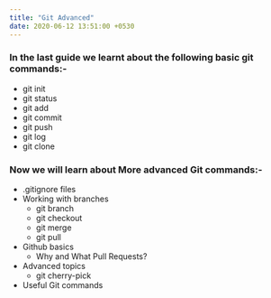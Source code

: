 ```yaml
---
title: "Git Advanced"
date: 2020-06-12 13:51:00 +0530
---
```


### In the last guide we learnt about the following basic git commands:-
* git init
* git status
* git add
* git commit
* git push
* git log
* git clone

### Now we will learn about More advanced Git commands:-
* .gitignore files
* Working with branches
  * git branch
  * git checkout
  * git merge
  * git pull
* Github basics
  * Why and What Pull Requests?
* Advanced topics
  * git cherry-pick
* Useful Git commands
